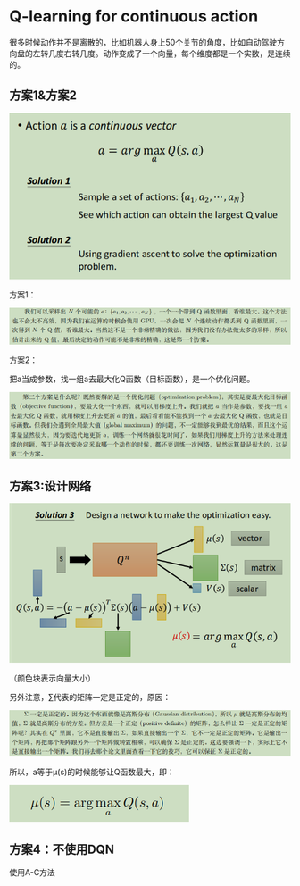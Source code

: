 # Q-learning for continuous action

很多时候动作并不是离散的，比如机器人身上50个关节的角度，比如自动驾驶方向盘的左转几度右转几度。动作变成了一个向量，每个维度都是一个实数，是连续的。

## 方案1&方案2

![image-20211220155013204](images/image-20211220155013204.png)

方案1：

![image-20211220155026126](images/image-20211220155026126.png)

方案2：

把a当成参数，找一组a去最大化Q函数（目标函数），是一个优化问题。

![image-20211220155546081](images/image-20211220155546081.png)



## 方案3:设计网络

![image-20211220160335473](images/image-20211220160335473.png)

（颜色块表示向量大小）

另外注意，∑代表的矩阵一定是正定的，原因：

![image-20211220160753597](images/image-20211220160753597.png)

所以，a等于μ(s)的时候能够让Q函数最大，即：

![image-20211220161029749](images/image-20211220161029749.png)

## 方案4：不使用DQN

使用A-C方法

